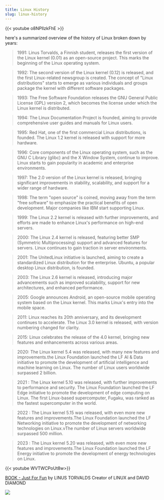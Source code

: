 ```yaml
---
title: Linux History 
slug: linux-history
---
```


{{< youtube o8NPllzkFhE >}}


here's a summarized overview of the history of Linux broken down by years:

> 1991: Linus Torvalds, a Finnish student, releases the first version of the Linux kernel (0.01) as an open-source project. This marks the beginning of the Linux operating system.

>1992: The second version of the Linux kernel (0.12) is released, and the first Linux-related newsgroup is created. The concept of "Linux distributions" starts to emerge as various individuals and groups package the kernel with different software packages.

>1993: The Free Software Foundation releases the GNU General Public License (GPL) version 2, which becomes the license under which the Linux kernel is distributed.

> 1994: The Linux Documentation Project is founded, aiming to provide comprehensive user guides and manuals for Linux users.

> 1995: Red Hat, one of the first commercial Linux distributions, is founded. The Linux 1.2 kernel is released with support for more hardware.

> 1996: Core components of the Linux operating system, such as the GNU C Library (glibc) and the X Window System, continue to improve. Linux starts to gain popularity in academic and enterprise environments.

> 1997: The 2.0 version of the Linux kernel is released, bringing significant improvements in stability, scalability, and support for a wider range of hardware.

> 1998: The term "open source" is coined, moving away from the term "free software" to emphasize the practical benefits of open development. Major companies like IBM start supporting Linux.

> 1999: The Linux 2.2 kernel is released with further improvements, and efforts are made to enhance Linux's performance on high-end servers.

> 2000: The Linux 2.4 kernel is released, featuring better SMP (Symmetric Multiprocessing) support and advanced features for servers. Linux continues to gain traction in server environments.

> 2001: The UnitedLinux initiative is launched, aiming to create a standardized Linux distribution for the enterprise. Ubuntu, a popular desktop Linux distribution, is founded.

> 2003: The Linux 2.6 kernel is released, introducing major advancements such as improved scalability, support for new architectures, and enhanced performance.

> 2005: Google announces Android, an open-source mobile operating system based on the Linux kernel. This marks Linux's entry into the mobile space.

> 2011: Linux reaches its 20th anniversary, and its development continues to accelerate. The Linux 3.0 kernel is released, with version numbering changed for clarity.

> 2015: Linux celebrates the release of the 4.0 kernel, bringing new features and enhancements across various areas.

> 2020: The Linux kernel 5.4 was released, with many new features and improvements.the Linux Foundation launched the LF AI & Data initiative to promote the development of artificial intelligence and machine learning on Linux. The number of Linux users worldwide surpassed 2 billion.

> 2021 : The Linux kernel 5.10 was released, with further improvements to performance and security. The Linux Foundation launched the LF Edge initiative to promote the development of edge computing on Linux. The first Linux-based supercomputer, Fugaku, was ranked as the fastest supercomputer in the world.

> 2022 : The Linux kernel 5.15 was released, with even more new features and improvements.The Linux Foundation launched the LF Networking initiative to promote the development of networking technologies on Linux.vThe number of Linux servers worldwide surpassed 500 million.

> 2023 : The Linux kernel 5.20 was released, with even more new features and improvements.The Linux Foundation launched the LF Energy initiative to promote the development of energy technologies on Linux. 


{{< youtube WVTWCPoUt8w>}}

[BOOK - Just For Fun](http://genderi.org/pars_docs/refs/62/61588/61588.pdf) by LINUS TORVALDS Creator of LINUX and DAVID DIAMOND

![](https://upload.wikimedia.org/wikipedia/commons/1/1b/Linux_Distribution_Timeline.svg)